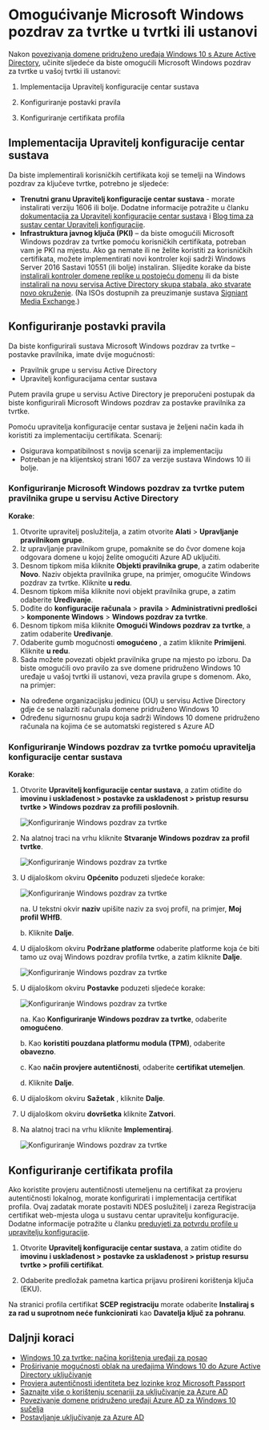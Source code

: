 <properties
    pageTitle="Omogućivanje Microsoft Windows pozdrav za tvrtke u tvrtki ili ustanovi | Microsoft Azure"
    description="Upute za omogućivanje Microsoft Passport u tvrtki ili ustanovi."
    services="active-directory"
    documentationCenter=""
    keywords="Konfiguriranje Microsoft Passport, Microsoft Windows pozdrav za implementaciju tvrtke"
    authors="markusvi"
    manager="femila"
    editor=""
    tags="azure-classic-portal"/>

<tags
    ms.service="active-directory"
    ms.workload="identity"
    ms.tgt_pltfrm="na"
    ms.devlang="na"
    ms.topic="article"
    ms.date="10/11/2016"
    ms.author="markvi"/>


# <a name="enable-microsoft-windows-hello-for-business-in-your-organization"></a>Omogućivanje Microsoft Windows pozdrav za tvrtke u tvrtki ili ustanovi

Nakon [povezivanja domene pridruženo uređaja Windows 10 s Azure Active Directory](active-directory-azureadjoin-devices-group-policy.md), učinite sljedeće da biste omogućili Microsoft Windows pozdrav za tvrtke u vašoj tvrtki ili ustanovi:

1. Implementacija Upravitelj konfiguracije centar sustava  

2. Konfiguriranje postavki pravila

3. Konfiguriranje certifikata profila  




## <a name="deploy-system-center-configuration-manager"></a>Implementacija Upravitelj konfiguracije centar sustava 

Da biste implementirali korisničkih certifikata koji se temelji na Windows pozdrav za ključeve tvrtke, potrebno je sljedeće:

- **Trenutni granu Upravitelj konfiguracije centar sustava** - morate instalirati verziju 1606 ili bolje. Dodatne informacije potražite u članku [dokumentacija za Upravitelj konfiguracije centar sustava](https://technet.microsoft.com/library/mt346023.aspx) i [Blog tima za sustav centar Upravitelj konfiguracije](http://blogs.technet.com/b/configmgrteam/archive/2015/09/23/now-available-update-for-system-center-config-manager-tp3.aspx).
- **Infrastruktura javnog ključa (PKI)** – da biste omogućili Microsoft Windows pozdrav za tvrtke pomoću korisničkih certifikata, potreban vam je PKI na mjestu. Ako ga nemate ili ne želite koristiti za korisničkih certifikata, možete implementirati novi kontroler koji sadrži Windows Server 2016 Sastavi 10551 (ili bolje) instaliran. Slijedite korake da biste [instalirali kontroler domene replike u postojeću domenu](https://technet.microsoft.com/library/jj574134.aspx) ili da biste [instalirali na novu servisa Active Directory skupa stabala, ako stvarate novo okruženje](https://technet.microsoft.com/library/jj574166). (Na ISOs dostupnih za preuzimanje sustava [Signiant Media Exchange](https://datatransfer.microsoft.com/signiant_media_exchange/spring/main?sdkAccessible=true).)


## <a name="configure-policy-settings"></a>Konfiguriranje postavki pravila

Da biste konfigurirali sustava Microsoft Windows pozdrav za tvrtke – postavke pravilnika, imate dvije mogućnosti:

- Pravilnik grupe u servisu Active Directory 
- Upravitelj konfiguracijama centar sustava 


Putem pravila grupe u servisu Active Directory je preporučeni postupak da biste konfigurirali Microsoft Windows pozdrav za postavke pravilnika za tvrtke. 



Pomoću upravitelja konfiguracije centar sustava je željeni način kada ih koristiti za implementaciju certifikata. Scenarij:

- Osigurava kompatibilnost s novija scenariji za implementaciju
- Potreban je na klijentskoj strani 1607 za verzije sustava Windows 10 ili bolje.

### <a name="configure-microsoft-windows-hello-for-business-via-group-policy-in-active-directory"></a>Konfiguriranje Microsoft Windows pozdrav za tvrtke putem pravilnika grupe u servisu Active Directory

 
**Korake**:

1.  Otvorite upravitelj poslužitelja, a zatim otvorite **Alati** > **Upravljanje pravilnikom grupe**.
2.  Iz upravljanje pravilnikom grupe, pomaknite se do čvor domene koja odgovara domene u kojoj želite omogućiti Azure AD uključiti.
3.  Desnom tipkom miša kliknite **Objekti pravilnika grupe**, a zatim odaberite **Novo**. Naziv objekta pravilnika grupe, na primjer, omogućite Windows pozdrav za tvrtke. Kliknite **u redu**.
4.  Desnom tipkom miša kliknite novi objekt pravilnika grupe, a zatim odaberite **Uređivanje**.
5.  Dođite do **konfiguracije računala** > **pravila** > **Administrativni predlošci** > **komponente Windows** > **Windows pozdrav za tvrtke**.
6.  Desnom tipkom miša kliknite **Omogući Windows pozdrav za tvrtke**, a zatim odaberite **Uređivanje**.
7.  Odaberite gumb mogućnosti **omogućeno** , a zatim kliknite **Primijeni**. Kliknite **u redu**.
8.  Sada možete povezati objekt pravilnika grupe na mjesto po izboru. Da biste omogućili ovo pravilo za sve domene pridruženo Windows 10 uređaje u vašoj tvrtki ili ustanovi, veza pravila grupe s domenom. Ako, na primjer:
 - Na određene organizacijsku jedinicu (OU) u servisu Active Directory gdje će se nalaziti računala domene pridruženo Windows 10
 - Određenu sigurnosnu grupu koja sadrži Windows 10 domene pridruženo računala na kojima će se automatski registered s Azure AD


### <a name="configure-windows-hello-for-business-using-system-center-configuration-manager"></a>Konfiguriranje Windows pozdrav za tvrtke pomoću upravitelja konfiguracije centar sustava


**Korake**:


1. Otvorite **Upravitelj konfiguracije centar sustava**, a zatim otiđite do **imovinu i usklađenost > postavke za usklađenost > pristup resursu tvrtke > Windows pozdrav za profili poslovnih**.

    ![Konfiguriranje Windows pozdrav za tvrtke](./media/active-directory-azureadjoin-passport-deployment/01.png)


2. Na alatnoj traci na vrhu kliknite **Stvaranje Windows pozdrav za profil tvrtke**.

    ![Konfiguriranje Windows pozdrav za tvrtke](./media/active-directory-azureadjoin-passport-deployment/02.png)

2. U dijaloškom okviru **Općenito** poduzeti sljedeće korake:

    ![Konfiguriranje Windows pozdrav za tvrtke](./media/active-directory-azureadjoin-passport-deployment/03.png)

    na. U tekstni okvir **naziv** upišite naziv za svoj profil, na primjer, **Moj profil WHfB**.

    b. Kliknite **Dalje**.


2. U dijaloškom okviru **Podržane platforme** odaberite platforme koja će biti tamo uz ovaj Windows pozdrav profila tvrtke, a zatim kliknite **Dalje**.

    ![Konfiguriranje Windows pozdrav za tvrtke](./media/active-directory-azureadjoin-passport-deployment/04.png)


2. U dijaloškom okviru **Postavke** poduzeti sljedeće korake:

    ![Konfiguriranje Windows pozdrav za tvrtke](./media/active-directory-azureadjoin-passport-deployment/05.png)

    na. Kao **Konfiguriranje Windows pozdrav za tvrtke**, odaberite **omogućeno**.

    b. Kao **koristiti pouzdana platformu modula (TPM)**, odaberite **obavezno**. 

    c. Kao **način provjere autentičnosti**, odaberite **certifikat utemeljen**.

    d. Kliknite **Dalje**.



2. U dijaloškom okviru **Sažetak** , kliknite **Dalje**.

2. U dijaloškom okviru **dovršetka** kliknite **Zatvori**.


2. Na alatnoj traci na vrhu kliknite **Implementiraj**.

    ![Konfiguriranje Windows pozdrav za tvrtke](./media/active-directory-azureadjoin-passport-deployment/06.png)



## <a name="configure-the-certificate-profile"></a>Konfiguriranje certifikata profila 

Ako koristite provjeru autentičnosti utemeljenu na certifikat za provjeru autentičnosti lokalnog, morate konfigurirati i implementacija certifikat profila. Ovaj zadatak morate postaviti NDES poslužitelj i zareza Registracija certifikat web-mjesta uloga u sustavu centar upravitelju konfiguracije. Dodatne informacije potražite u članku [preduvjeti za potvrdu profile u upravitelju konfiguracije](https://technet.microsoft.com/library/dn261205.aspx).

1. Otvorite **Upravitelj konfiguracije centar sustava**, a zatim otiđite do **imovinu i usklađenost > postavke za usklađenost > pristup resursu tvrtke > profili certifikat**.


2. Odaberite predložak pametna kartica prijavu prošireni korištenja ključa (EKU).

Na stranici profila certifikat **SCEP registraciju** morate odaberite **Instaliraj s za rad u suprotnom neće funkcionirati** kao **Davatelja ključ za pohranu**.



## <a name="next-steps"></a>Daljnji koraci
* [Windows 10 za tvrtke: načina korištenja uređaji za posao](active-directory-azureadjoin-windows10-devices-overview.md)
* [Proširivanje mogućnosti oblak na uređajima Windows 10 do Azure Active Directory uključivanje](active-directory-azureadjoin-user-upgrade.md)
* [Provjera autentičnosti identiteta bez lozinke kroz Microsoft Passport](active-directory-azureadjoin-passport.md)
* [Saznajte više o korištenju scenariji za uključivanje za Azure AD](active-directory-azureadjoin-deployment-aadjoindirect.md)
* [Povezivanje domene pridruženo uređaji Azure AD za Windows 10 sučelja](active-directory-azureadjoin-devices-group-policy.md)
* [Postavljanje uključivanje za Azure AD](active-directory-azureadjoin-setup.md)
